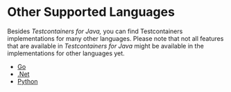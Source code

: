 # Other Supported Languages

Besides *Testcontainers for Java,* you can find Testcontainers implementations for many other languages.
Please note that not all features that are available in *Testcontainers for Java* might be available in the implementations for other languages yet.

* [Go](https://golang.testcontainers.org/)
* [.Net](https://github.com/testcontainers/testcontainers-dotnet)
* [Python](https://testcontainers-python.readthedocs.io/)
